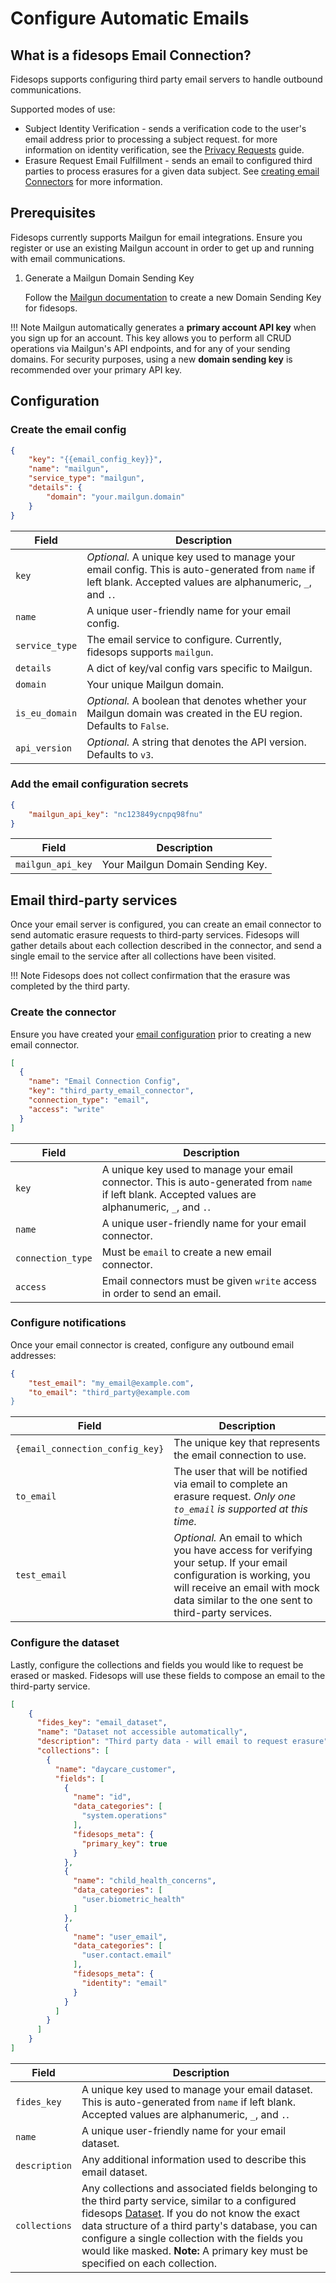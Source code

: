 # Configure Automatic Emails
## What is a fidesops Email Connection?

Fidesops supports configuring third party email servers to handle outbound communications.

Supported modes of use:

- Subject Identity Verification - sends a verification code to the user's email address prior to processing a subject request. for more information on identity verification, see the [Privacy Requests](privacy_requests.md#subject-identity-verification) guide.
- Erasure Request Email Fulfillment - sends an email to configured third parties to process erasures for a given data subject.  See [creating email Connectors](#email-third-party-services) for more information.

## Prerequisites

Fidesops currently supports Mailgun for email integrations. Ensure you register or use an existing Mailgun account in order to get up and running with email communications.

1. Generate a Mailgun Domain Sending Key

    Follow the [Mailgun documentation](https://documentation.mailgun.com/en/latest/api-intro.html#authentication-1) to create a new Domain Sending Key for fidesops. 

!!! Note 
    Mailgun automatically generates a **primary account API key** when you sign up for an account. This key allows you to perform all CRUD operations via Mailgun's API endpoints, and for any of your sending domains. For security purposes, using a new **domain sending key** is recommended over your primary API key.

## Configuration

### Create the email config

```json title="<code>POST api/v1/email/config"
{
    "key": "{{email_config_key}}",
    "name": "mailgun",
    "service_type": "mailgun",
    "details": {
        "domain": "your.mailgun.domain"
    }
}
```

| Field | Description |
|----|----|
| `key` | *Optional.* A unique key used to manage your email config. This is auto-generated from `name` if left blank. Accepted values are alphanumeric, `_`, and `.`. |
| `name` | A unique user-friendly name for your email config. |
| `service_type` | The email service to configure. Currently, fidesops supports `mailgun`. |
| `details` | A dict of key/val config vars specific to Mailgun. |
| `domain` | Your unique Mailgun domain. |
| `is_eu_domain` | *Optional.* A boolean that denotes whether your Mailgun domain was created in the EU region. Defaults to `False`. |
| `api_version` | *Optional.* A string that denotes the API version. Defaults to `v3`. |


### Add the email configuration secrets 

```json title="<code>POST api/v1/email/config/{email_config_key}/secret"
{
    "mailgun_api_key": "nc123849ycnpq98fnu"
}

```

| Field | Description |
|---|----|
| `mailgun_api_key` | Your Mailgun Domain Sending Key. |

## Email third-party services

Once your email server is configured, you can create an email connector to send automatic erasure requests to third-party services. Fidesops will gather details about each collection described in the connector, and send a single email to the service after all collections have been visited. 

!!! Note
    Fidesops does not collect confirmation that the erasure was completed by the third party.


### Create the connector

Ensure you have created your [email configuration](#configuration) prior to creating a new email connector.

```json title="<code>PATCH api/v1/connection</code>"
[
  { 
    "name": "Email Connection Config",
    "key": "third_party_email_connector",
    "connection_type": "email",
    "access": "write"
  }
]
```

| Field | Description |
|----|----|
| `key` | A unique key used to manage your email connector. This is auto-generated from `name` if left blank. Accepted values are alphanumeric, `_`, and `.`. |
| `name` | A unique user-friendly name for your email connector. |
| `connection_type` | Must be `email` to create a new email connector. |
| `access` | Email connectors must be given `write` access in order to send an email. |


### Configure notifications

Once your email connector is created, configure any outbound email addresses:

```json title="<code>PUT api/v1/connection/{email_connection_config_key}/secret</code>" 
{
    "test_email": "my_email@example.com",
    "to_email": "third_party@example.com
}
```

| Field | Description |
|----|----|
| `{email_connection_config_key}` | The unique key that represents the email connection to use. |
| `to_email` | The user that will be notified via email to complete an erasure request. *Only one `to_email` is supported at this time.* |
| `test_email` | *Optional.* An email to which you have access for verifying your setup. If your email configuration is working, you will receive an email with mock data similar to the one sent to third-party services. |

### Configure the dataset

Lastly, configure the collections and fields you would like to request be erased or masked. Fidesops will use these fields to compose an email to the third-party service. 

```json title="<code>PUT api/v1/connection/{email_connection_config_key}/dataset" 
[
    {
      "fides_key": "email_dataset",
      "name": "Dataset not accessible automatically",
      "description": "Third party data - will email to request erasure",
      "collections": [
        {
          "name": "daycare_customer",
          "fields": [
            {
              "name": "id",
              "data_categories": [
                "system.operations"
              ],
              "fidesops_meta": {
                "primary_key": true
              }
            },
            {
              "name": "child_health_concerns",
              "data_categories": [
                "user.biometric_health"
              ]
            },
            {
              "name": "user_email",
              "data_categories": [
                "user.contact.email"
              ],
              "fidesops_meta": {
                "identity": "email"
              }
            }
          ]
        }
      ]
    }
]
```

| Field | Description |
|----|----|
| `fides_key` | A unique key used to manage your email dataset. This is auto-generated from `name` if left blank. Accepted values are alphanumeric, `_`, and `.`. |
| `name` | A unique user-friendly name for your email dataset. |
| `description` | Any additional information used to describe this email dataset. |
| `collections` | Any collections and associated fields belonging to the third party service, similar to a configured fidesops [Dataset](datasets.md). If you do not know the exact data structure of a third party's database, you can configure a single collection with the fields you would like masked. **Note:** A primary key must be specified on each collection. |